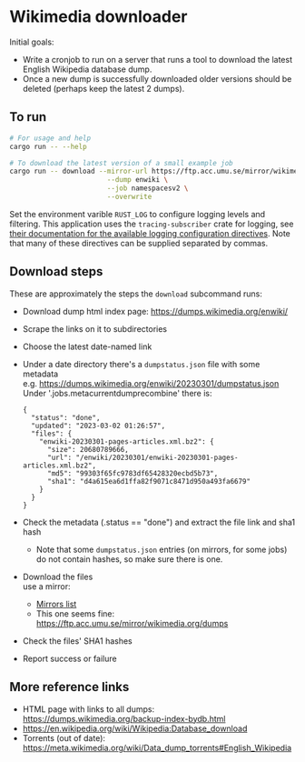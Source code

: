 # Wikimedia downloader

Initial goals:

* Write a cronjob to run on a server that runs a tool to download the
  latest English Wikipedia database dump.
* Once a new dump is successfully downloaded older versions should be
  deleted (perhaps keep the latest 2 dumps).

## To run

```sh
# For usage and help
cargo run -- --help

# To download the latest version of a small example job
cargo run -- download --mirror-url https://ftp.acc.umu.se/mirror/wikimedia.org/dumps \
                        --dump enwiki \
                        --job namespacesv2 \
                        --overwrite
```

Set the environment varible `RUST_LOG` to configure logging levels and filtering. This application uses the `tracing-subscriber` crate for logging, see [their documentation for the available logging configuration directives][log-directives]. Note that many of these directives can be supplied separated by commas.

[log-directives]: https://docs.rs/tracing-subscriber/latest/tracing_subscriber/struct.EnvFilter.html#directives

## Download steps

These are approximately the steps the `download` subcommand runs:

* Download dump html index page: <https://dumps.wikimedia.org/enwiki/>
* Scrape the links on it to subdirectories
* Choose the latest date-named link
* Under a date directory there's a `dumpstatus.json` file with some metadata  
  e.g. <https://dumps.wikimedia.org/enwiki/20230301/dumpstatus.json>  
  Under '.jobs.metacurrentdumprecombine' there is:

  ```
  {
    "status": "done",
    "updated": "2023-03-02 01:26:57",
    "files": {
      "enwiki-20230301-pages-articles.xml.bz2": {
        "size": 20680789666,
        "url": "/enwiki/20230301/enwiki-20230301-pages-articles.xml.bz2",
        "md5": "99303f65fc9783df65428320ecbd5b73",
        "sha1": "d4a615ea6d1ffa82f9071c8471d950a493fa6679"
      }
    }
  }
  ```

* Check the metadata (.status == "done") and extract the file link and sha1 hash
    * Note that some `dumpstatus.json` entries (on mirrors, for
      some jobs) do not contain hashes, so make sure there is
      one.
* Download the files  
  use a mirror:
    * [Mirrors list](https://meta.wikimedia.org/wiki/Mirroring_Wikimedia_project_XML_dumps#Current_mirrors)
    * This one seems fine: <https://ftp.acc.umu.se/mirror/wikimedia.org/dumps>
* Check the files' SHA1 hashes
* Report success or failure

## More reference links

* HTML page with links to all dumps: <https://dumps.wikimedia.org/backup-index-bydb.html>
* <https://en.wikipedia.org/wiki/Wikipedia:Database_download>
* Torrents (out of date): <https://meta.wikimedia.org/wiki/Data_dump_torrents#English_Wikipedia>
